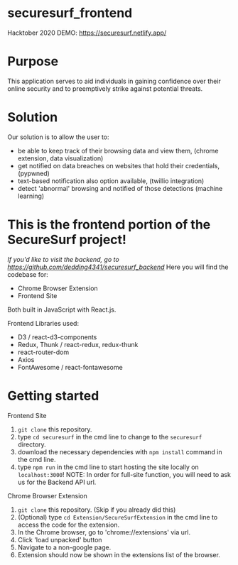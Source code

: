 # securesurf_frontend
Hacktober 2020
DEMO: https://securesurf.netlify.app/

# Purpose
This application serves to aid individuals in gaining confidence over their online security and to preemptively strike against potential threats.

# Solution
Our solution is to allow the user to:
- be able to keep track of their browsing data and view them, (chrome extension, data visualization)
- get notified on data breaches on websites that hold their credentials, (pypwned)
- text-based notification also option available, (twillio integration)
- detect 'abnormal' browsing and notified of those detections (machine learning)

# This is the frontend portion of the SecureSurf project! 
*If you'd like to visit the backend, go to https://github.com/dedding4341/securesurf_backend*
Here you will find the codebase for:
- Chrome Browser Extension 
- Frontend Site

Both built in JavaScript with React.js.

Frontend Libraries used:
- D3 / react-d3-components
- Redux, Thunk / react-redux, redux-thunk
- react-router-dom
- Axios
- FontAwesome / react-fontawesome

# Getting started 

Frontend Site
1. `git clone` this repository.
2. type `cd securesurf` in the cmd line to change to the `securesurf` directory.
3. download the necessary dependencies with `npm install` command in the cmd line.
4. type `npm run` in the cmd line to start hosting the site locally on `localhost:3000`! 
NOTE: In order for full-site function, you will need to ask us for the Backend API url.


Chrome Browser Extension
1. `git clone` this repository. (Skip if you already did this)
2. (Optional) type `cd Extension/SecureSurfExtension` in the cmd line to access the code for the extension.
3. In the Chrome browser, go to 'chrome://extensions' via url.
4. Click 'load unpacked' button
5. Navigate to a non-google page.
6. Extension should now be shown in the extensions list of the browser.
